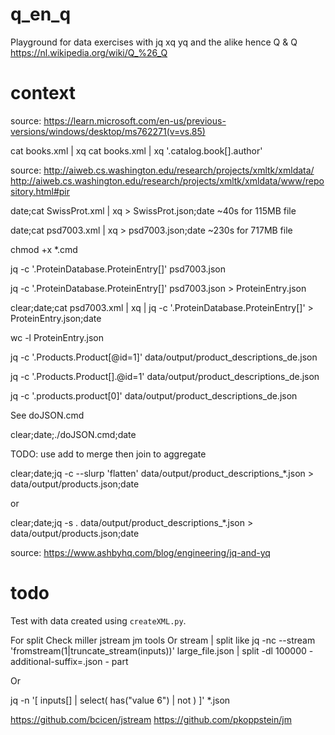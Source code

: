 # q_en_q
Playground for data exercises with jq xq yq and the alike hence Q & Q https://nl.wikipedia.org/wiki/Q_%26_Q

# context
source:
https://learn.microsoft.com/en-us/previous-versions/windows/desktop/ms762271(v=vs.85)

cat books.xml | xq
cat books.xml | xq '.catalog.book[].author'

source:
http://aiweb.cs.washington.edu/research/projects/xmltk/xmldata/
http://aiweb.cs.washington.edu/research/projects/xmltk/xmldata/www/repository.html#pir

date;cat SwissProt.xml | xq > SwissProt.json;date
~40s for 115MB file

date;cat psd7003.xml | xq > psd7003.json;date
~230s for 717MB file

chmod +x *.cmd 

jq -c '.ProteinDatabase.ProteinEntry[]' psd7003.json

jq -c '.ProteinDatabase.ProteinEntry[]' psd7003.json > ProteinEntry.json

clear;date;cat psd7003.xml | xq | jq -c '.ProteinDatabase.ProteinEntry[]' > ProteinEntry.json;date

wc -l ProteinEntry.json


jq -c '.Products.Product[@id=1]' data/output/product_descriptions_de.json

jq -c '.Products.Product[].@id=1' data/output/product_descriptions_de.json

jq -c '.products.product[0]' data/output/product_descriptions_de.json

See doJSON.cmd

clear;date;./doJSON.cmd;date

TODO: use add to merge then join to aggregate


clear;date;jq -c --slurp 'flatten' data/output/product_descriptions_*.json > data/output/products.json;date

or

clear;date;jq -s . data/output/product_descriptions_*.json > data/output/products.json;date

source:
https://www.ashbyhq.com/blog/engineering/jq-and-yq

# todo

Test with data created using `createXML.py`.

For split
Check miller jstream jm tools
Or stream | split like
jq -nc --stream 'fromstream(1|truncate_stream(inputs))' large_file.json |
    split -dl 100000 -additional-suffix=.json - part

Or

jq -n '[ inputs[] | select( has("value 6") | not ) ]' *.json

https://github.com/bcicen/jstream
https://github.com/pkoppstein/jm
